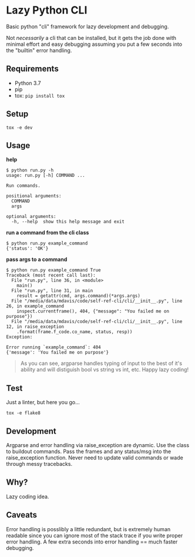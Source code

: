 # Lazy Python CLI

Basic python "cli" framework for lazy development and debugging.

Not _necessarily_ a cli that can be installed, but it gets the job done with minimal effort and easy debugging assuming you put a few seconds into the "builtin" error handling.

## Requirements

- Python 3.7
- pip
- tox: `pip install tox`

## Setup

```tox -e dev```

## Usage

**help**
```
$ python run.py -h
usage: run.py [-h] COMMAND ...

Run commands.

positional arguments:
  COMMAND
  args

optional arguments:
  -h, --help  show this help message and exit
```

**run a command from the cli class**
```
$ python run.py example_command
{'status': 'OK'}
```

**pass args to a command**
```
$ python run.py example_command True
Traceback (most recent call last):
  File "run.py", line 36, in <module>
    main()
  File "run.py", line 31, in main
    result = getattr(cmd, args.command)(*args.args)
  File "/media/data/mdavis/code/self-ref-cli/cli/__init__.py", line 26, in example_command
    inspect.currentframe(), 404, {"message": "You failed me on purpose"})
  File "/media/data/mdavis/code/self-ref-cli/cli/__init__.py", line 12, in raise_exception
    .format(frame.f_code.co_name, status, resp))
Exception:

Error running `example_command`: 404
{'message': 'You failed me on purpose'}
```

> As you can see, argparse handles typing of input to the best of it's ability and will distiguish bool vs string vs int, etc. Happy lazy coding!

## Test

Just a linter, but here you go...

```tox -e flake8```

## Development

Argparse and error handling via raise_exception are dynamic. Use the class to buildout commands. Pass the frames and any status/msg into the raise_exception function. Never need to update valid commands or wade through messy tracebacks.

## Why?

Lazy coding idea.

## Caveats

Error handling is posslibly a little redundant, but is extremely human readable since you can ignore most of the stack trace if you write proper error handling. A few extra seconds into error handling == much faster debugging.
